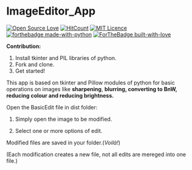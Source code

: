 # ImageEditor_App

[![Open Source Love](https://badges.frapsoft.com/os/v1/open-source.png?v=103)](https://github.com/ellerbrock/open-source-badges/)
[![HitCount](http://hits.dwyl.io/tushar-tyagi/ImageEditor_App.svg)](http://hits.dwyl.io/tushar-tyagi/ImageEditor_App)
[![MIT Licence](https://badges.frapsoft.com/os/mit/mit.svg?v=103)](https://opensource.org/licenses/mit-license.php)
<br>
[![forthebadge made-with-python](http://ForTheBadge.com/images/badges/made-with-python.svg)](https://www.python.org/)
[![ForTheBadge built-with-love](http://ForTheBadge.com/images/badges/built-with-love.svg)](https://www.python.org/)

**Contribution:**
1. Install tkinter and PIL libraries of python.
2. Fork and clone.
3. Get started!

This app is based on tkinter and Pillow modules of python for basic operations on images like **sharpening**, **blurring, converting to BnW, reducing colour and reducing brightness.**

Open the BasicEdit file in dist folder:

1. Simply open the image to be modified.

2. Select one or more options of edit.

Modified files are saved in your folder.(*Voilà!*)

(Each modification creates a new file, not all edits are mereged into one file.)
